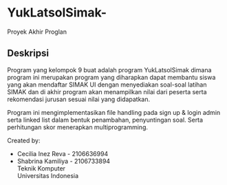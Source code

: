# YukLatsolSimak-
Proyek Akhir Proglan

## Deskripsi
Program yang kelompok 9 buat adalah program YukLatsolSimak dimana program ini merupakan program yang diharapkan dapat membantu siswa yang akan mendaftar SIMAK UI dengan menyediakan soal-soal latihan SIMAK dan di akhir program akan menampilkan nilai dari peserta serta rekomendasi jurusan sesuai nilai yang didapatkan. 

Program ini mengimplementasikan file handling pada sign up & login admin serta linked list dalam bentuk penambahan, penyuntingan soal. Serta perhitungan skor menerapkan multiprogramming.

Created by:

+ Cecilia Inez Reva - 2106636994
+ Shabrina Kamiliya - 2106733894
<br />Teknik Komputer
<br />Universitas Indonesia
